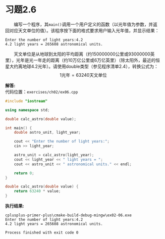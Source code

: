 # 习题2.6

&emsp;&emsp;编写一个程序，其`main()`调用一个用户定义的函数（以光年值为参数，并返回对应天文单位的值）。该程序按下面的格式要求用户输入光年值，并显示结果：
```
Enter the number of light years:4.2
4.2 light years = 265608 astronomical units.
```
&emsp;&emsp;天文单位是从地球到太阳的平均距离（约150000000公里或93000000英里），光年是光一年走的距离（约10万亿公里或6万亿英里）（除太阳外，最近的恒星大约离地球4.2光年）。请使用double类型（参见程序清单2.4），转换公式为：
$$
1 \text{光年}=63240 \text{天文单位}
$$

**解答:**  
代码位置：`exercises/ch02/ex06.cpp`
```c++
#include "iostream"

using namespace std;

double calc_astro(double value);

int main() {
    double astro_unit, light_year;

    cout << "Enter the number of light years:";
    cin >> light_year;

    astro_unit = calc_astro(light_year);
    cout << light_year << " light years = ";
    cout << astro_unit << " astronomical units." << endl;

    return 0;
}

double calc_astro(double value) {
    return 63240 * value;
}
```

**执行结果:**  
```
cplusplus-primer-plus\cmake-build-debug-mingw\ex02-06.exe
Enter the number of light years:4.2
4.2 light years = 265608 astronomical units.

Process finished with exit code 0
```